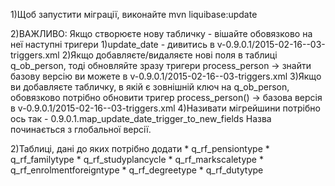 1)Щоб запустити міграції, виконайте
	mvn liquibase:update

2)ВАЖЛИВО:
	Якщо створюєте нову табличку - вішайте обовязково на неї наступні тригери
	1)update_date - дивитись в v-0.9.0.1/2015-02-16--03-triggers.xml
	2)Якщо добавляєте/видаляєте нові поля в таблиці q_ob_person, тоді обновляйте зразу тригери
	process_person -> знайти базову версію ви можете в v-0.9.0.1/2015-02-16--03-triggers.xml
	3)Якщо ви добавляєте табличку, в якій є зовнішній ключ на q_ob_person, обовязково потрібно
	обновити тригер process_person() -> базова версія в v-0.9.0.1/2015-02-16--03-triggers.xml
	4)Називати мігрейшини потрібно ось так - 0.9.0.1.map_update_date_trigger_to_new_fields
		Назва починається з глобальної версії.
	

2)Таблиці, дані до яких потрібно додати
	* q_rf_pensiontype
	* q_rf_familytype
	* q_rf_studyplancycle
	* q_rf_markscaletype
	* q_rf_enrolmentforeigntype
	* q_rf_degreetype
	* q_rf_dutytype